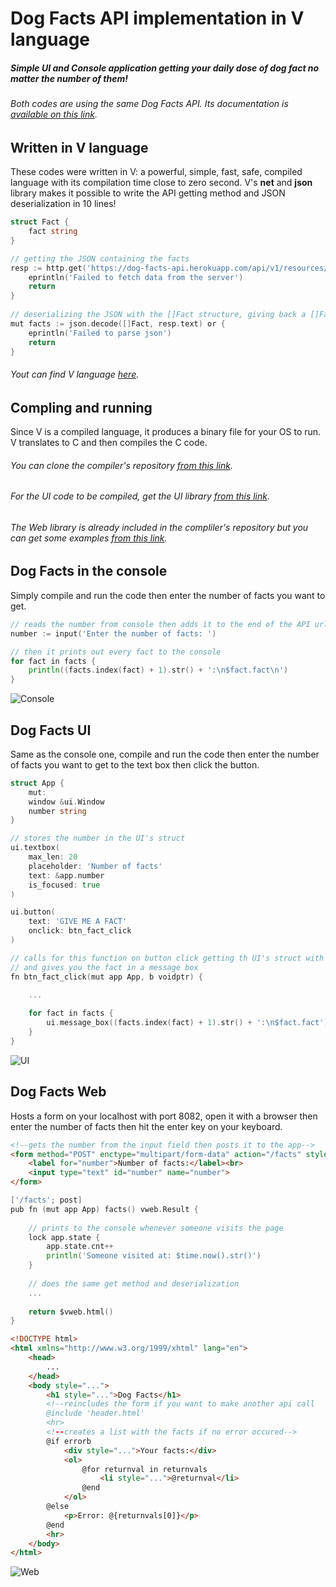 # Dog Facts API implementation in V language
##### Simple UI and Console application getting your daily dose of dog fact no matter the number of them!
###### Both codes are using the same Dog Facts API. Its documentation is [available on this link](https://dukengn.github.io/Dog-facts-API/).

## Written in V language
These codes were written in V: a powerful, simple, fast, safe, compiled language with its compilation time close to zero second.
V's **net** and **json** library makes it possible to write the API getting method and JSON deserialization in 10 lines!
```go
struct Fact {
	fact string
}
```
```go
// getting the JSON containing the facts
resp := http.get('https://dog-facts-api.herokuapp.com/api/v1/resources/dogs?number=1' + number.str()) or {
	eprintln('Failed to fetch data from the server')
	return
}
	
// deserializing the JSON with the []Fact structure, giving back a []Fact structure
mut facts := json.decode([]Fact, resp.text) or {
	eprintln('Failed to parse json')
	return
}
```
###### Yout can find V language [here](https://vlang.io/).

## Compling and running
Since V is a compiled language, it produces a binary file for your OS to run.
V translates to C and then compiles the C code.
###### You can clone the compiler's repository [from this link](https://github.com/vlang/v/).
###### For the UI code to be compiled, get the UI library [from this link](https://github.com/vlang/ui/).
###### The Web library is already included in the compliler's repository but you can get some examples [from this link](https://github.com/vlang/v/tree/master/vlib/vweb).

## Dog Facts in the console
Simply compile and run the code then enter the number of facts you want to get.
```go
// reads the number from console then adds it to the end of the API url
number := input('Enter the number of facts: ') 
```
```go
// then it prints out every fact to the console
for fact in facts {
	println((facts.index(fact) + 1).str() + ':\n$fact.fact\n')
}
```
![Console](https://i.imgur.com/ZbhdNcm.jpg)

## Dog Facts UI
Same as the console one, compile and run the code then enter the number of facts you want to get to the text box then click the button.
```go
struct App {
	mut:
	window &ui.Window
	number string
}
```
```go
// stores the number in the UI's struct
ui.textbox(
	max_len: 20
	placeholder: 'Number of facts'
	text: &app.number
	is_focused: true
)
```
```go
ui.button(
	text: 'GIVE ME A FACT'
	onclick: btn_fact_click
)
```
```go
// calls for this function on button click getting th UI's struct with its variables 
// and gives you the fact in a message box
fn btn_fact_click(mut app App, b voidptr) {

	...
    
	for fact in facts {
		ui.message_box((facts.index(fact) + 1).str() + ':\n$fact.fact')
	}
}
```
![UI](https://i.imgur.com/3Fnl2g5.jpg)

## Dog Facts Web
Hosts a form on your localhost with port 8082, open it with a browser then enter the number of facts then hit the enter key on your keyboard.
```html
<!--gets the number from the input field then posts it to the app-->
<form method="POST" enctype="multipart/form-data" action="/facts" style="padding: 10px">
	<label for="number">Number of facts:</label><br>
	<input type="text" id="number" name="number">
</form>
```
```go
['/facts'; post]
pub fn (mut app App) facts() vweb.Result {
	
	// prints to the console whenever someone visits the page
	lock app.state {
		app.state.cnt++
		println('Someone visited at: $time.now().str()')
	}
	
	// does the same get method and deserialization
	...
	
	return $vweb.html()
}
```
```html
<!DOCTYPE html>
<html xmlns="http://www.w3.org/1999/xhtml" lang="en">
	<head>
		...
	</head>
	<body style="...">
		<h1 style="...">Dog Facts</h1>
		<!--reincludes the form if you want to make another api call
		@include 'header.html'
		<hr>
		<!--creates a list with the facts if no error occured-->
		@if errorb
			<div style="...">Your facts:</div>
			<ol>
				@for returnval in returnvals
					<li style="...">@returnval</li>
				@end
			</ol>
		@else
			<p>Error: @{returnvals[0]}</p>
		@end
		<hr>
	</body>
</html>
```
![Web](https://i.imgur.com/brTxPv4.jpg)
